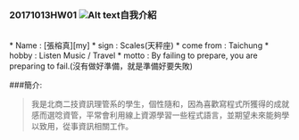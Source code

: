 ### 20171013HW01   ![Alt text](https://encrypted-tbn0.gstatic.com/images?q=tbn:ANd9GcTF1LEEqEUHy-VA8MWq3xYs6ffqsdx2Jv1kg_wgPoPd7sZEbSZn)**自我介紹**  
<br />
* Name : [張榕真][my]  
* sign : Scales(天秤座)  
* come from : Taichung  
* hobby : Listen Music / Travel  
* motto : By failing to prepare, you are preparing to fail.(沒有做好準備，就是準備好要失敗)

###簡介:
>我是北商二技資訊理管系的學生，個性隨和，因為喜歡寫程式所獲得的成就感而選唸資管，平常會利用線上資源學習一些程式語言，並期望未來能夠學以致用，從事資訊相關工作。



  [my]: https://www.facebook.com/profile.php?id=100000335034207
